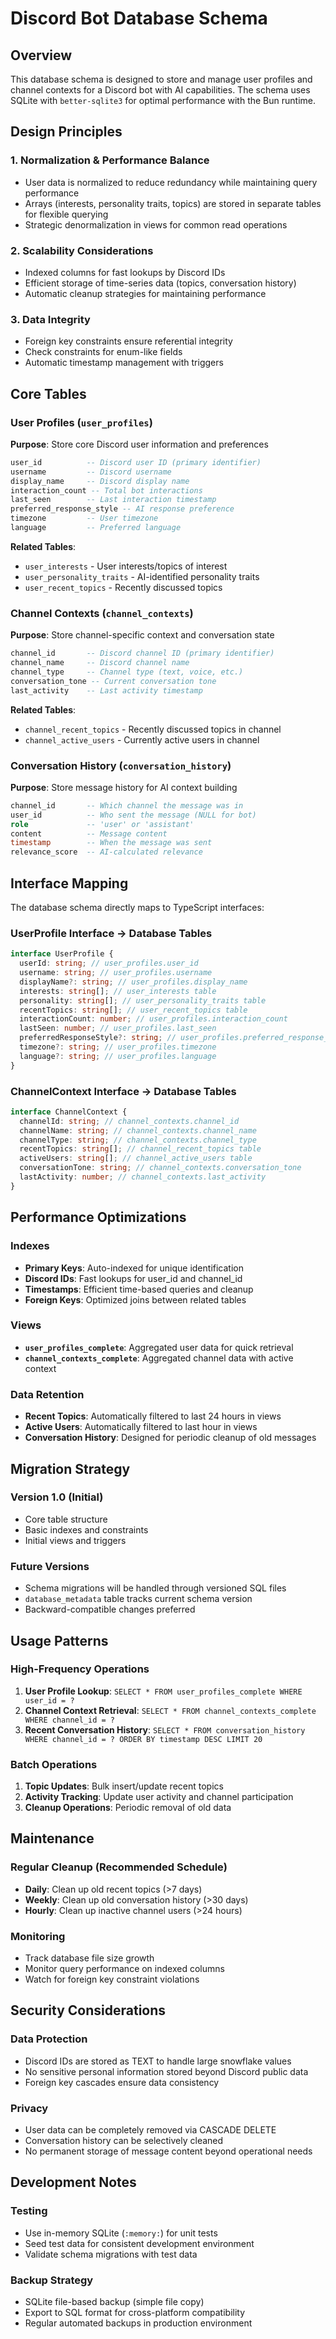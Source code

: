 # Discord Bot Database Schema

## Overview

This database schema is designed to store and manage user profiles and channel contexts for a Discord bot with AI capabilities. The schema uses SQLite with `better-sqlite3` for optimal performance with the Bun runtime.

## Design Principles

### 1. **Normalization & Performance Balance**

- User data is normalized to reduce redundancy while maintaining query performance
- Arrays (interests, personality traits, topics) are stored in separate tables for flexible querying
- Strategic denormalization in views for common read operations

### 2. **Scalability Considerations**

- Indexed columns for fast lookups by Discord IDs
- Efficient storage of time-series data (topics, conversation history)
- Automatic cleanup strategies for maintaining performance

### 3. **Data Integrity**

- Foreign key constraints ensure referential integrity
- Check constraints for enum-like fields
- Automatic timestamp management with triggers

## Core Tables

### User Profiles (`user_profiles`)

**Purpose**: Store core Discord user information and preferences

```sql
user_id          -- Discord user ID (primary identifier)
username         -- Discord username
display_name     -- Discord display name
interaction_count -- Total bot interactions
last_seen        -- Last interaction timestamp
preferred_response_style -- AI response preference
timezone         -- User timezone
language         -- Preferred language
```

**Related Tables**:

- `user_interests` - User interests/topics of interest
- `user_personality_traits` - AI-identified personality traits
- `user_recent_topics` - Recently discussed topics

### Channel Contexts (`channel_contexts`)

**Purpose**: Store channel-specific context and conversation state

```sql
channel_id       -- Discord channel ID (primary identifier)
channel_name     -- Discord channel name
channel_type     -- Channel type (text, voice, etc.)
conversation_tone -- Current conversation tone
last_activity    -- Last activity timestamp
```

**Related Tables**:

- `channel_recent_topics` - Recently discussed topics in channel
- `channel_active_users` - Currently active users in channel

### Conversation History (`conversation_history`)

**Purpose**: Store message history for AI context building

```sql
channel_id       -- Which channel the message was in
user_id          -- Who sent the message (NULL for bot)
role             -- 'user' or 'assistant'
content          -- Message content
timestamp        -- When the message was sent
relevance_score  -- AI-calculated relevance
```

## Interface Mapping

The database schema directly maps to TypeScript interfaces:

### UserProfile Interface → Database Tables

```typescript
interface UserProfile {
  userId: string; // user_profiles.user_id
  username: string; // user_profiles.username
  displayName?: string; // user_profiles.display_name
  interests: string[]; // user_interests table
  personality: string[]; // user_personality_traits table
  recentTopics: string[]; // user_recent_topics table
  interactionCount: number; // user_profiles.interaction_count
  lastSeen: number; // user_profiles.last_seen
  preferredResponseStyle?: string; // user_profiles.preferred_response_style
  timezone?: string; // user_profiles.timezone
  language?: string; // user_profiles.language
}
```

### ChannelContext Interface → Database Tables

```typescript
interface ChannelContext {
  channelId: string; // channel_contexts.channel_id
  channelName: string; // channel_contexts.channel_name
  channelType: string; // channel_contexts.channel_type
  recentTopics: string[]; // channel_recent_topics table
  activeUsers: string[]; // channel_active_users table
  conversationTone: string; // channel_contexts.conversation_tone
  lastActivity: number; // channel_contexts.last_activity
}
```

## Performance Optimizations

### Indexes

- **Primary Keys**: Auto-indexed for unique identification
- **Discord IDs**: Fast lookups for user_id and channel_id
- **Timestamps**: Efficient time-based queries and cleanup
- **Foreign Keys**: Optimized joins between related tables

### Views

- **`user_profiles_complete`**: Aggregated user data for quick retrieval
- **`channel_contexts_complete`**: Aggregated channel data with active context

### Data Retention

- **Recent Topics**: Automatically filtered to last 24 hours in views
- **Active Users**: Automatically filtered to last hour in views
- **Conversation History**: Designed for periodic cleanup of old messages

## Migration Strategy

### Version 1.0 (Initial)

- Core table structure
- Basic indexes and constraints
- Initial views and triggers

### Future Versions

- Schema migrations will be handled through versioned SQL files
- `database_metadata` table tracks current schema version
- Backward-compatible changes preferred

## Usage Patterns

### High-Frequency Operations

1. **User Profile Lookup**: `SELECT * FROM user_profiles_complete WHERE user_id = ?`
2. **Channel Context Retrieval**: `SELECT * FROM channel_contexts_complete WHERE channel_id = ?`
3. **Recent Conversation History**: `SELECT * FROM conversation_history WHERE channel_id = ? ORDER BY timestamp DESC LIMIT 20`

### Batch Operations

1. **Topic Updates**: Bulk insert/update recent topics
2. **Activity Tracking**: Update user activity and channel participation
3. **Cleanup Operations**: Periodic removal of old data

## Maintenance

### Regular Cleanup (Recommended Schedule)

- **Daily**: Clean up old recent topics (>7 days)
- **Weekly**: Clean up old conversation history (>30 days)
- **Hourly**: Clean up inactive channel users (>24 hours)

### Monitoring

- Track database file size growth
- Monitor query performance on indexed columns
- Watch for foreign key constraint violations

## Security Considerations

### Data Protection

- Discord IDs are stored as TEXT to handle large snowflake values
- No sensitive personal information stored beyond Discord public data
- Foreign key cascades ensure data consistency

### Privacy

- User data can be completely removed via CASCADE DELETE
- Conversation history can be selectively cleaned
- No permanent storage of message content beyond operational needs

## Development Notes

### Testing

- Use in-memory SQLite (`:memory:`) for unit tests
- Seed test data for consistent development environment
- Validate schema migrations with test data

### Backup Strategy

- SQLite file-based backup (simple file copy)
- Export to SQL format for cross-platform compatibility
- Regular automated backups in production environment

